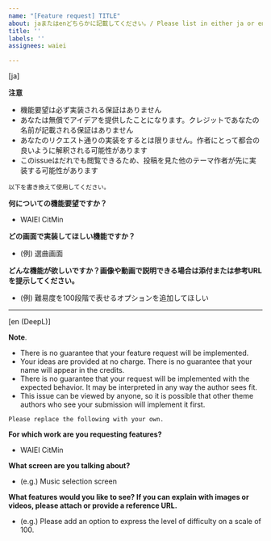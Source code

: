 ```yaml
---
name: "[Feature request] TITLE"
about: jaまたはenどちらかに記載してください。/ Please list in either ja or en.
title: ''
labels: ''
assignees: waiei

---
```


[ja]

**注意**
- 機能要望は必ず実装される保証はありません
- あなたは無償でアイデアを提供したことになります。クレジットであなたの名前が記載される保証はありません
- あなたのリクエスト通りの実装をするとは限りません。作者にとって都合の良いように解釈される可能性があります
- このissueはだれでも閲覧できるため、投稿を見た他のテーマ作者が先に実装する可能性があります

`以下を書き換えて使用してください。`

**何についての機能要望ですか？**
- WAIEI CitMin

**どの画面で実装してほしい機能ですか？**
- (例) 選曲画面

**どんな機能が欲しいですか？画像や動画で説明できる場合は添付または参考URLを提示してください。**
- (例) 難易度を100段階で表せるオプションを追加してほしい

----

[en (DeepL)]

**Note**.
- There is no guarantee that your feature request will be implemented.
- Your ideas are provided at no charge. There is no guarantee that your name will appear in the credits.
- There is no guarantee that your request will be implemented with the expected behavior. It may be interpreted in any way the author sees fit.
- This issue can be viewed by anyone, so it is possible that other theme authors who see your submission will implement it first.

`Please replace the following with your own. `

**For which work are you requesting features?**
- WAIEI CitMin

**What screen are you talking about?**
- (e.g.) Music selection screen

**What features would you like to see? If you can explain with images or videos, please attach or provide a reference URL.**
- (e.g.) Please add an option to express the level of difficulty on a scale of 100.
